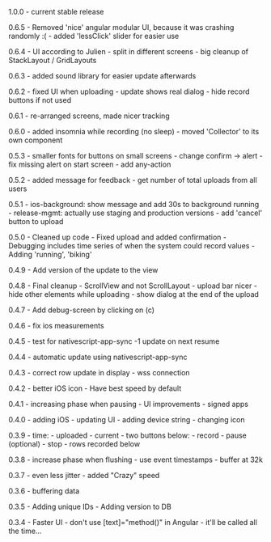 1.0.0
    - current stable release

0.6.5
    - Removed 'nice' angular modular UI, because it was crashing randomly :(
    - added 'lessClick' slider for easier use

0.6.4
    - UI according to Julien
    - split in different screens
    - big cleanup of StackLayout / GridLayouts

0.6.3
    - added sound library for easier update afterwards
    
0.6.2
    - fixed UI when uploading
    - update shows real dialog
    - hide record buttons if not used
    
0.6.1
    - re-arranged screens, made nicer tracking
    
0.6.0
    - added insomnia while recording (no sleep)
    - moved 'Collector' to its own component

0.5.3
    - smaller fonts for buttons on small screens
    - change confirm -> alert
    - fix missing alert on start screen
    - add any-action
    
0.5.2
    - added message for feedback
    - get number of total uploads from all users

0.5.1
    - ios-background: show message and add 30s to background running
    - release-mgmt: actually use staging and production versions
    - add 'cancel' button to upload

0.5.0
    - Cleaned up code
    - Fixed upload and added confirmation
    - Debugging includes time series of when the system could record values
    - Adding 'running', 'biking'

0.4.9
    - Add version of the update to the view

0.4.8
    - Final cleanup
        - ScrollView and not ScrollLayout
        - upload bar nicer
        - hide other elements while uploading
        - show dialog at the end of the upload

0.4.7
    - Add debug-screen by clicking on (c)

0.4.6
    - fix ios measurements

0.4.5
    - test for nativescript-app-sync
    -1 update on next resume

0.4.4
    - automatic update using nativescript-app-sync

0.4.3
    - correct row update in display
    - wss connection

0.4.2
    - better iOS icon
    - Have best speed by default

0.4.1
    - increasing phase when pausing
    - UI improvements
    - signed apps

0.4.0
    - adding iOS
    - updating UI
    - adding device string
    - changing icon
    
0.3.9
    - time:
        - uploaded
        - current
    - two buttons below:
        - record
        - pause (optional)
        - stop
    - rows recorded below
    
0.3.8
    - increase phase when flushing
    - use event timestamps
    - buffer at 32k

0.3.7
    - even less jitter
    - added "Crazy" speed

0.3.6
    - buffering data

0.3.5
    - Adding unique IDs
    - Adding version to DB

0.3.4
    - Faster UI - don't use [text]="method()" in Angular - it'll be called all the time...
